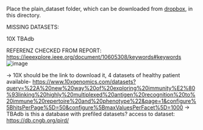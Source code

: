 Place the plain_dataset folder, which can be downloaded from [dropbox](https://www.dropbox.com/scl/fo/u38u47xq4kf51zhds16mz/AImhPziSKkpz1HS7ORnuC1c?rlkey=3we4ggnd4qjntv4gu1dgibtma&st=lc52udh3&dl=0), in this directory.


MISSING DATASETS:

10X
TBAdb 


REFERENZ CHECKED FROM REPORT: https://ieeexplore.ieee.org/document/10605308/keywords#keywords
![image](https://github.com/user-attachments/assets/7ccbb0e4-546f-4de7-bf52-13ef39bf42c0)

-> 10X should be the link to download it, 4 datasets of healthy patient available- https://www.10xgenomics.com/datasets?query=%22A%20new%20way%20of%20exploring%20immunity%E2%80%93linking%20highly%20multiplexed%20antigen%20recognition%20to%20immune%20repertoire%20and%20phenotype%22&page=1&configure%5BhitsPerPage%5D=50&configure%5BmaxValuesPerFacet%5D=1000
-> TBAdb  is this a database with prefiled datasets? access to dataset: https://db.cngb.org/pird/
